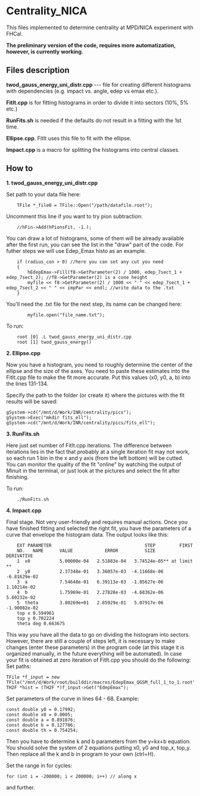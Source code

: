 # Centrality_NICA

This files implemented to determine centrality at MPD/NICA experiment with FHCal.

**The preliminary version of the code, requires more automatization, however, is currently working.**

## Files description

**twod_gauss_energy_uni_distr.cpp** --- file for creating different histograms with dependencies (e.g. impact vs. angle, edep vs emax etc.).

**FitIt.cpp** is for fitting histograms in order to divide it into sectors (10%, 5% etc.)

**RunFits.sh** is needed if the defaults do not result in a fitting with the 1st time.

**Ellipse.cpp**. FitIt uses this file to fit with the ellipse.

**Impact.cpp** is a macro for splitting the histograms into central classes.

## How to

**1. twod_gauss_energy_uni_distr.cpp**

Set path to your data file here:

        TFile *_file0 = TFile::Open("/path/datafile.root");
        
Uncomment this line if you want to try pion subtraction:

        //hFin->Add(hPionsFit, -1.);
        
You can draw a lot of histograms, some of them will be already available after the first run, you can see the list in the "draw" part of the code. For futher steps we will use Edep_Emax histo as an example.

        if (radius_con > 0) //here you can set any cut you need
        {
            hEdepEmax->Fill(f8->GetParameter(2) / 1000, edep_7sect_1 + edep_7sect_2); //f8->GetParameter(2) is a cone height
            myfile << f8->GetParameter(2) / 1000 << " " << edep_7sect_1 + edep_7sect_2 << " " << impPar << endl; //write data to the .txt
        }
        
You'll need the .txt file for the next step, its name can be changed here:

            myfile.open("file_name.txt");
            
To run:
        
        root [0] .L twod_gauss_energy_uni_distr.cpp  
        root [1] twod_gauss_energy()

**2. Ellipse.cpp**

Now you have a histogram, you need to roughly determine the center of the ellipse and the size of the axes. You need to paste these estimates into the FitIt.cpp file to make the fit more accurate. Put this values (x0, y0, a, b) into the lines 131-134. 

Specify the path to the folder (or create it) where the pictures with the fit results will be saved:

    gSystem->cd("/mnt/d/Work/INR/centrality/pics");
    gSystem->Exec("mkdir fits_ell");
    gSystem->cd("/mnt/d/Work/INR/centrality/pics/fits_ell");

**3. RunFits.sh**

Here just set number of FitIt.cpp iterations. The difference between iterations lies in the fact that probably at a single iteration fit may not work, so each run 1 bin in the x and y axis (from the left bottom) will be cutted. You can monitor the quality of the fit "online" by watching the output of Minuit in the terminal, or just look at the pictures and select the fit after finishing.

To run:

        ./RunFits.sh

**4. Impact.cpp**

Final stage. Not very user-friendly and requires manual actions. Once you have finished fitting and selected the right fit, you have the parameters of a curve that envelope the histogram data. The output looks like this:

        EXT PARAMETER                                   STEP         FIRST   
        NO.   NAME      VALUE            ERROR          SIZE      DERIVATIVE 
        1  x0           5.00000e-04   2.51883e-04   3.74524e-05** at limit **
        2  y0           2.37348e-01   3.36057e-03  -4.11668e-06  -6.81629e-02
        3  a            7.54648e-01   6.39113e-03  -1.85627e-06   1.10214e-02
        4  b            1.75969e-01   2.27828e-03  -4.68362e-06   5.60232e-02
        5  theta        3.80269e+01   2.85929e-01   5.07917e-06  -1.90082e-02
        top x 0.594961
        top y 0.702224
        theta deg 0.663675
        
This way you have all the data to go on dividing the histogram into sectors. However, there are still a couple of steps left, it is necessary to make changes (enter these parameters) in the program code (at this stage it is organized manually, in the future everything will be automated). In case your fit is obtained at zero iteration of FitIt.cpp you should do the following:
Set paths:

    TFile *f_input = new TFile("/mnt/d/Work/root/builddir/macros/EdepEmax_QGSM_full_1_to_1.root");
    TH2F *hist = (TH2F *)f_input->Get("EdepEmax");
    
Set parameters of the curve in lines 64 - 68. Example:
    
    const double y0 = 0.17992;
    const double x0 = 0.0005;
    const double a = 0.891876;
    const double b = 0.127786;
    const double th = 0.754254;
    
Then you have to determine k and b parameters from the y=kx+b equation. You should solve the system of 2 equations putting x0, y0 and top_x, top_y. Then replace all the k and b in program to your own (ctrl+H).

Set the range in for cycles:
   
    for (int i = -200000; i < 200000; i++) // along x
    
and further.



